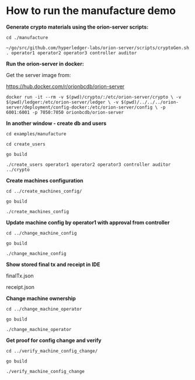 # How to run the manufacture demo

**Generate crypto materials using the orion-server scripts:**

`cd ./manufacture`

`~/go/src/github.com/hyperledger-labs/orion-server/scripts/cryptoGen.sh . operator1 operator2 operator3 controller auditor`

**Run the orion-server in docker:**

Get the server image from:

https://hub.docker.com/r/orionbcdb/orion-server

`docker run -it --rm -v $(pwd)/crypto/:/etc/orion-server/crypto \
-v $(pwd)/ledger:/etc/orion-server/ledger \
-v $(pwd)/../../../orion-server/deployment/config-docker:/etc/orion-server/config \
-p 6001:6001 -p 7050:7050 orionbcdb/orion-server`

**In another window - create db and users**

`cd examples/manufacture`

`cd create_users`

`go build`

`./create_users operator1 operator2 operator3 controller auditor ../crypto`

**Create machines configuration**

`cd ../create_machines_config/`

`go build`

`./create_machines_config`

**Update machine config by operator1 with approval from controller**

`cd ../change_machine_config`

`go build`

`./change_machine_config`

**Show stored final tx and receipt in IDE**

finalTx.json

receipt.json

**Change machine ownership**

`cd ../change_machine_operator`

`go build`

`./change_machine_operator`

**Get proof for config change and verify**

`cd ../verify_machine_config_change/`

`go build`

`./verify_machine_config_change`

